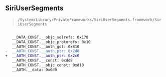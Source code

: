 ## SiriUserSegments

> `/System/Library/PrivateFrameworks/SiriUserSegments.framework/SiriUserSegments`

```diff

   __DATA_CONST.__objc_selrefs: 0x178
   __DATA_CONST.__objc_protorefs: 0x10
   __AUTH_CONST.__auth_got: 0x810
-  __AUTH_CONST.__auth_ptr: 0x2d8
+  __AUTH_CONST.__auth_ptr: 0x2c0
   __AUTH_CONST.__const: 0xdd8
   __AUTH_CONST.__objc_const: 0xd10
   __AUTH.__data: 0x6d0

```
